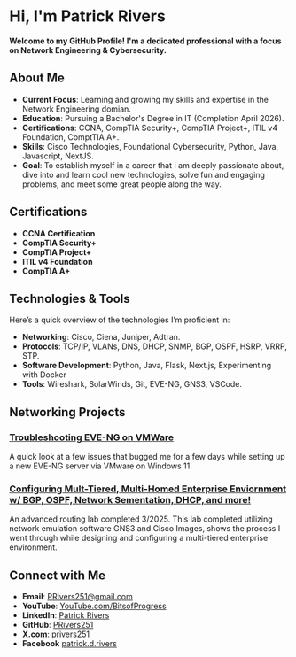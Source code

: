 # Hi, I'm Patrick Rivers

**Welcome to my GitHub Profile! I'm a dedicated professional with a focus on Network Engineering & Cybersecurity.**

## About Me

- **Current Focus**: Learning and growing my skills and expertise in the Network Engineering domian.
- **Education**: Pursuing a Bachelor's Degree in IT (Completion April 2026).
- **Certifications**: CCNA, CompTIA Security+, CompTIA Project+, ITIL v4 Foundation, ComptTIA A+.
- **Skills**: Cisco Technologies, Foundational Cybersecurity, Python, Java, Javascript, NextJS.
- **Goal**: To establish myself in a career that I am deeply passionate about, dive into and learn cool new technologies, solve fun and engaging problems, and meet some great people along the way.

## Certifications

- **CCNA Certification**
- **CompTIA Security+**
- **CompTIA Project+**
- **ITIL v4 Foundation**
- **CompTIA A+**

## Technologies & Tools

Here’s a quick overview of the technologies I’m proficient in:

- **Networking**: Cisco, Ciena, Juniper, Adtran.
- **Protocols**: TCP/IP, VLANs, DNS, DHCP, SNMP, BGP, OSPF, HSRP, VRRP, STP.
- **Software Development**: Python, Java, Flask, Next.js, Experimenting with Docker
- **Tools**: Wireshark, SolarWinds, Git, EVE-NG, GNS3, VSCode.

## Networking Projects

### [Troubleshooting EVE-NG on VMWare](https://github.com/PRivers251/Report-Troubleshooting-EVE-NG-VMware)
A quick look at a few issues that bugged me for a few days while setting up a new EVE-NG server via VMware on Windows 11.

### [Configuring Mult-Tiered, Multi-Homed Enterprise Enviornment w/ BGP, OSPF, Network Sementation, DHCP, and more!](https://github.com/PRivers251/RoutingLab_BGP_OSPF_3-6-25)
An advanced routing lab completed 3/2025. This lab completed utilizing network emulation software GNS3 and Cisco Images, shows the process I went through while designing and configuring a multi-tiered enterprise environment.

## Connect with Me

- **Email**: [PRivers251@gmail.com](mailto:PRivers251@gmail.com)
- **YouTube**: [YouTube.com/BitsofProgress](https://www.youtube.com/@bitsofprogress)
- **LinkedIn**: [Patrick Rivers](https://www.linkedin.com/in/patrickrivers251)
- **GitHub**: [PRivers251](https://github.com/PRivers251)
- **X.com**: [privers251](https://x.com/privers251)
- **Facebook** [patrick.d.rivers](https://www.facebook.com/patrick.d.rivers)


<!--
**PRivers251/PRivers251** is a ✨ _special_ ✨ repository because its `README.md` (this file) appears on your GitHub profile.

Here are some ideas to get you started:

- 🔭 I’m currently working on ...
- 🌱 I’m currently learning ...
- 👯 I’m looking to collaborate on ...
- 🤔 I’m looking for help with ...
- 💬 Ask me about ...
- 📫 How to reach me: ...
- 😄 Pronouns: ...
- ⚡ Fun fact: ...
-->
